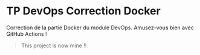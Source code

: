 # TP DevOps Correction Docker

Correction de la partie Docker du module DevOps. Amusez-vous bien avec GitHub Actions !



> This project is now mine !! 